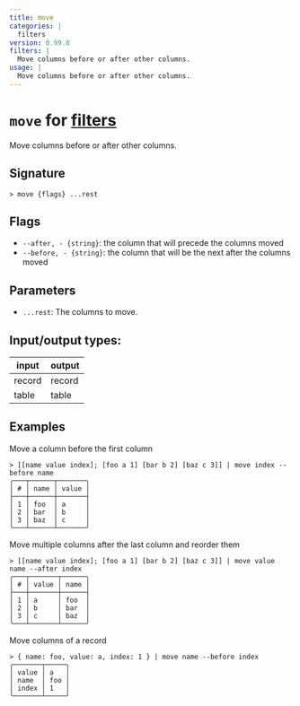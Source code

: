 ```yaml
---
title: move
categories: |
  filters
version: 0.99.0
filters: |
  Move columns before or after other columns.
usage: |
  Move columns before or after other columns.
---
```

<!-- This file is automatically generated. Please edit the command in https://github.com/nushell/nushell instead. -->

# `move` for [filters](/commands/categories/filters.md)

<div class='command-title'>Move columns before or after other columns.</div>

## Signature

```> move {flags} ...rest```

## Flags

 -  `--after, - {string}`: the column that will precede the columns moved
 -  `--before, - {string}`: the column that will be the next after the columns moved

## Parameters

 -  `...rest`: The columns to move.


## Input/output types:

| input  | output |
| ------ | ------ |
| record | record |
| table  | table  |
## Examples

Move a column before the first column
```nu
> [[name value index]; [foo a 1] [bar b 2] [baz c 3]] | move index --before name
╭───┬──────┬───────╮
│ # │ name │ value │
├───┼──────┼───────┤
│ 1 │ foo  │ a     │
│ 2 │ bar  │ b     │
│ 3 │ baz  │ c     │
╰───┴──────┴───────╯

```

Move multiple columns after the last column and reorder them
```nu
> [[name value index]; [foo a 1] [bar b 2] [baz c 3]] | move value name --after index
╭───┬───────┬──────╮
│ # │ value │ name │
├───┼───────┼──────┤
│ 1 │ a     │ foo  │
│ 2 │ b     │ bar  │
│ 3 │ c     │ baz  │
╰───┴───────┴──────╯

```

Move columns of a record
```nu
> { name: foo, value: a, index: 1 } | move name --before index
╭───────┬─────╮
│ value │ a   │
│ name  │ foo │
│ index │ 1   │
╰───────┴─────╯
```
